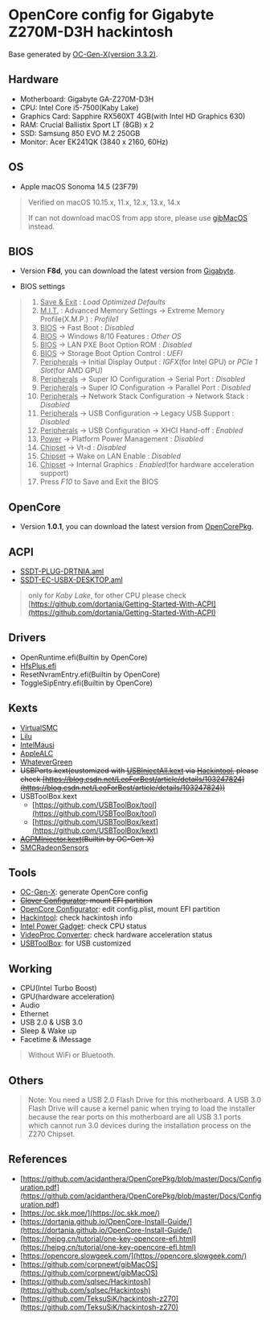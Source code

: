 # OpenCore config for Gigabyte Z270M-D3H hackintosh

Base generated by [OC-Gen-X(version 3.3.2)](https://github.com/Pavo-IM/OC-Gen-X).

## Hardware

* Motherboard: Gigabyte GA-Z270M-D3H
* CPU: Intel Core i5-7500(Kaby Lake)
* Graphics Card: Sapphire RX560XT 4GB(with Intel HD Graphics 630)
* RAM: Crucial Ballistix Sport LT (8GB) x 2
* SSD: Samsung 850 EVO M.2 250GB
* Monitor: Acer EK241QK (3840 x 2160, 60Hz)

## OS

* Apple macOS Sonoma 14.5 (23F79)

> Verified on macOS 10.15.x, 11.x, 12.x, 13.x, 14.x
>
> If can not download macOS from app store, please use [gibMacOS](https://github.com/corpnewt/gibMacOS) instead.
>

## BIOS

* Version **F8d**, you can download the latest version from [Gigabyte](https://www.gigabyte.cn/Motherboard/GA-Z270M-D3H-rev-10/support#support-dl-bios).

* BIOS settings

> 1. <u>Save & Exit</u> : *Load Optimized Defaults*
> 2. <u>M.I.T.</u> : Advanced Memory Settings → Extreme Memory Profile(X.M.P.) : *Profile1*
> 3. <u>BIOS</u> → Fast Boot : *Disabled*
> 4. <u>BIOS</u> → Windows 8/10 Features : *Other OS*
> 5. <u>BIOS</u> → LAN PXE Boot Option ROM : *Disabled*
> 6. <u>BIOS</u> → Storage Boot Option Control : *UEFI*
> 7. <u>Peripherals</u> → Initial Display Output : *IGFX*(for Intel GPU) or *PCIe 1 Slot*(for AMD GPU)
> 8. <u>Peripherals</u> → Super IO Configuration → Serial Port : *Disabled*
> 9. <u>Peripherals</u> → Super IO Configuration → Parallel Port : *Disabled*
> 10. <u>Peripherals</u> → Network Stack Configuration → Network Stack : *Disabled*
> 11. <u>Peripherals</u> → USB Configuration → Legacy USB Support : *Disabled*
> 12. <u>Peripherals</u> → USB Configuration → XHCI Hand-off : *Enabled*
> 13. <u>Power</u> → Platform Power Management : *Disabled*
> 14. <u>Chipset</u> → Vt-d : *Disabled*
> 15. <u>Chipset</u> → Wake on LAN Enable : *Disabled*
> 16. <u>Chipset</u> → Internal Graphics : *Enabled*(for hardware acceleration support)
> 17. Press *F10* to Save and Exit the BIOS

## OpenCore

* Version **1.0.1**, you can download the latest version from [OpenCorePkg](https://github.com/acidanthera/OpenCorePkg/releases).

## ACPI

* [SSDT-PLUG-DRTNIA.aml](https://github.com/dortania/Getting-Started-With-ACPI/blob/master/extra-files/compiled/SSDT-PLUG-DRTNIA.aml)
* [SSDT-EC-USBX-DESKTOP.aml](https://github.com/dortania/Getting-Started-With-ACPI/blob/master/extra-files/compiled/SSDT-EC-USBX-DESKTOP.aml)

> only for *Kaby Lake*, for other CPU please check [https://github.com/dortania/Getting-Started-With-ACPI](https://github.com/dortania/Getting-Started-With-ACPI)

## Drivers

* OpenRuntime.efi(Builtin by OpenCore)
* [HfsPlus.efi](https://github.com/acidanthera/OcBinaryData/blob/master/Drivers/HfsPlus.efi)
* ResetNvramEntry.efi(Builtin by OpenCore)
* ToggleSipEntry.efi(Builtin by OpenCore)

## Kexts

* [VirtualSMC](https://github.com/acidanthera/virtualsmc/releases)
* [Lilu](https://github.com/acidanthera/Lilu/releases)
* [IntelMausi](https://github.com/acidanthera/IntelMausi/releases)
* [AppleALC](https://github.com/acidanthera/AppleALC/releases)
* [WhateverGreen](https://github.com/acidanthera/WhateverGreen/releases)
* ~~USBPorts.kext(customized with [USBInjectAll.kext](https://bitbucket.org/RehabMan/os-x-usb-inject-all) via [Hackintool](https://github.com/headkaze/Hackintool), please check [https://blog.csdn.net/LeoForBest/article/details/103247824](https://blog.csdn.net/LeoForBest/article/details/103247824))~~
* USBToolBox.kext
  * [https://github.com/USBToolBox/tool](https://github.com/USBToolBox/tool)
  * [https://github.com/USBToolBox/kext](https://github.com/USBToolBox/kext)
* ~~[AGPMInjector.kext](https://github.com/Pavo-IM/AGPMInjector)(Builtin by OC-Gen-X)~~
* [SMCRadeonSensors](https://github.com/ChefKissInc/SMCRadeonSensors)

## Tools

* [OC-Gen-X](https://github.com/Pavo-IM/OC-Gen-X/releases): generate OpenCore config
* ~~[Clover Configurator](https://mackie100projects.altervista.org/download/clover-configurator-global-edition/): mount EFI partition~~
* [OpenCore Configurator](https://mackie100projects.altervista.org/download-opencore-configurator/): edit config.plist, mount EFI partition
* [Hackintool](https://github.com/headkaze/Hackintool/releases): check hackintosh info
* [Intel Power Gadget](https://www.intel.com/content/www/us/en/developer/articles/tool/power-gadget.html): check CPU status
* [VideoProc Converter](https://www.videoproc.com/): check hardware acceleration status
* [USBToolBox](https://github.com/USBToolBox/tool/releases): for USB customized

## Working

* CPU(Intel Turbo Boost)
* GPU(hardware acceleration)
* Audio
* Ethernet
* USB 2.0 & USB 3.0
* Sleep & Wake up
* Facetime & iMessage

> Without WiFi or Bluetooth.

## Others

> Note: You need a USB 2.0 Flash Drive for this motherboard.
> A USB 3.0 Flash Drive will cause a kernel panic when trying to load the installer because the rear ports on this motherboard are all USB 3.1 ports which cannot run 3.0 devices during the installation process on the Z270 Chipset.

## References

* [https://github.com/acidanthera/OpenCorePkg/blob/master/Docs/Configuration.pdf](https://github.com/acidanthera/OpenCorePkg/blob/master/Docs/Configuration.pdf)
* [https://oc.skk.moe/](https://oc.skk.moe/)
* [https://dortania.github.io/OpenCore-Install-Guide/](https://dortania.github.io/OpenCore-Install-Guide/)
* [https://heipg.cn/tutorial/one-key-opencore-efi.html](https://heipg.cn/tutorial/one-key-opencore-efi.html)
* [https://opencore.slowgeek.com/](https://opencore.slowgeek.com/)
* [https://github.com/corpnewt/gibMacOS](https://github.com/corpnewt/gibMacOS)
* [https://github.com/sqlsec/Hackintosh](https://github.com/sqlsec/Hackintosh)
* [https://github.com/TeksuSiK/hackintosh-z270](https://github.com/TeksuSiK/hackintosh-z270)
